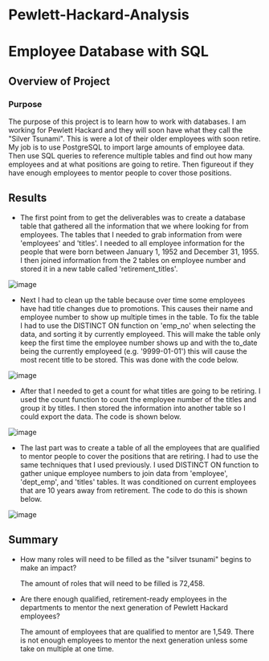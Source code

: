 # Pewlett-Hackard-Analysis

# Employee Database with SQL

## Overview of Project

### Purpose

The purpose of this project is to learn how to work with databases. I am working for Pewlett Hackard and they will soon have what they call the "Silver Tsunami". This is were a lot of their older employees with soon retire. My job is to use PostgreSQL to import large amounts of employee data. Then use SQL queries to reference multiple tables and find out how many employees and at what positions are going to retire. Then figureout if they have enough employees to mentor people to cover those positions.

## Results

- The first point from to get the deliverables was to create a database table that gathered all the information that we where looking for from employees. The tables that I needed to grab information from were 'employees' and 'titles'. I needed to all employee information for the people that were born between January 1, 1952 and December 31, 1955. I then joined information from the 2 tables on employee number and stored it in a new table called 'retirement_titles'.

![image](https://user-images.githubusercontent.com/92827264/150707319-cc8b85d7-7e16-457c-b3d8-62a989e6d7ea.png)

- Next I had to clean up the table because over time some employees have had title changes due to promotions. This causes their name and employee number to show up multiple times in the table. To fix the table I had to use the DISTINCT ON function on 'emp_no' when selecting the data, and sorting it by currently employeed. This will make the table only keep the first time the employee number shows up and with the to_date being the currently employeed (e.g. '9999-01-01') this will cause the most recent title to be stored. This was done with the code below.

![image](https://user-images.githubusercontent.com/92827264/150708033-af6c0ec2-6165-4f52-a9e3-5341999c9139.png)

- After that I needed to get a count for what titles are going to be retiring. I used the count function to count the employee number of the titles and group it by titles. I then stored the information into another table so I could export the data. The code is shown below.

![image](https://user-images.githubusercontent.com/92827264/150708228-61883d4a-8732-4010-8fb0-e31f55f8b29d.png)

- The last part was to create a table of all the employees that are qualified to mentor people to cover the positions that are retiring. I had to use the same techniques that I used previously. I used DISTINCT ON function to gather unique employee numbers to join data from 'employee', 'dept_emp', and 'titles' tables. It was conditioned on current employees that are 10 years away from retirement. The code to do this is shown below.

![image](https://user-images.githubusercontent.com/92827264/150708874-3030ca45-375f-4c87-b57d-d0c0eaee6dc9.png)

## Summary

- How many roles will need to be filled as the "silver tsunami" begins to make an impact?

  The amount of roles that will need to be filled is 72,458.

- Are there enough qualified, retirement-ready employees in the departments to mentor the next generation of Pewlett Hackard employees?

  The amount of employees that are qualified to mentor are 1,549. There is not enough employees to mentor the next generation unless some take on multiple at one time.
